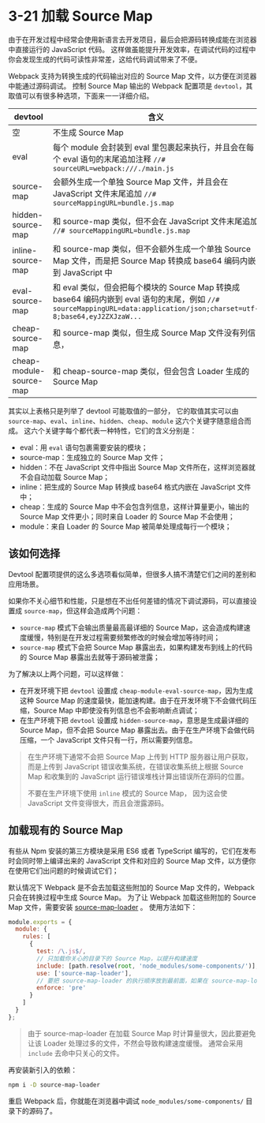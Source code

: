 # 3-21 加载 Source Map
由于在开发过程中经常会使用新语言去开发项目，最后会把源码转换成能在浏览器中直接运行的 JavaScript 代码。
这样做虽能提升开发效率，在调试代码的过程中你会发现生成的代码可读性非常差，这给代码调试带来了不便。

Webpack 支持为转换生成的代码输出对应的 Source Map 文件，以方便在浏览器中能通过源码调试。
控制 Source Map 输出的 Webpack 配置项是 `devtool`，其取值可以有很多种选项，下面来一一详细介绍。


| devtool | 含义 |
| ------- | ---- |
| 空 | 不生成 Source Map |
| eval | 每个 module 会封装到 eval 里包裹起来执行，并且会在每个 eval 语句的末尾追加注释 `//# sourceURL=webpack:///./main.js` |
| source-map | 会额外生成一个单独 Source Map 文件，并且会在 JavaScript 文件末尾追加 `//# sourceMappingURL=bundle.js.map` |
| hidden-source-map | 和 source-map 类似，但不会在 JavaScript 文件末尾追加 `//# sourceMappingURL=bundle.js.map` |
| inline-source-map | 和 source-map 类似，但不会额外生成一个单独 Source Map 文件，而是把 Source Map 转换成 base64 编码内嵌到 JavaScript 中 |
| eval-source-map | 和 eval 类似，但会把每个模块的 Source Map 转换成 base64 编码内嵌到 eval 语句的末尾，例如 `//# sourceMappingURL=data:application/json;charset=utf-8;base64,eyJ2ZXJzaW...` |
| cheap-source-map | 和 source-map 类似，但生成 Source Map 文件没有列信息， |
| cheap-module-source-map | 和 cheap-source-map 类似，但会包含 Loader 生成的 Source Map |

其实以上表格只是列举了 devtool 可能取值的一部分，
它的取值其实可以由 `source-map`、`eval`、`inline`、`hidden`、`cheap`、`module` 这六个关键字随意组合而成。
这六个关键字每个都代表一种特性，它们的含义分别是：

- eval：用 `eval` 语句包裹需要安装的模块；
- source-map：生成独立的 Source Map 文件；
- hidden：不在 JavaScript 文件中指出 Source Map 文件所在，这样浏览器就不会自动加载 Source Map；
- inline：把生成的 Source Map 转换成 base64 格式内嵌在 JavaScript 文件中；
- cheap：生成的 Source Map 中不会包含列信息，这样计算量更小，输出的 Source Map 文件更小；同时来自 Loader 的 Source Map 不会使用；
- module：来自 Loader 的 Source Map 被简单处理成每行一个模块；


## 该如何选择
Devtool 配置项提供的这么多选项看似简单，但很多人搞不清楚它们之间的差别和应用场景。

如果你不关心细节和性能，只是想在不出任何差错的情况下调试源码，可以直接设置成 `source-map`，但这样会造成两个问题：

- `source-map` 模式下会输出质量最高最详细的 Source Map，这会造成构建速度缓慢，特别是在开发过程需要频繁修改的时候会增加等待时间；
- `source-map` 模式下会把 Source Map 暴露出去，如果构建发布到线上的代码的 Source Map 暴露出去就等于源码被泄露；

为了解决以上两个问题，可以这样做：

- 在开发环境下把 `devtool` 设置成 `cheap-module-eval-source-map`，因为生成这种 Source Map 的速度最快，能加速构建。由于在开发环境下不会做代码压缩，Source Map 中即使没有列信息也不会影响断点调试；
- 在生产环境下把 `devtool` 设置成 `hidden-source-map`，意思是生成最详细的 Source Map，但不会把 Source Map 暴露出去。由于在生产环境下会做代码压缩，一个 JavaScript 文件只有一行，所以需要列信息。

> 在生产环境下通常不会把 Source Map 上传到 HTTP 服务器让用户获取，而是上传到 JavaScript 错误收集系统，在错误收集系统上根据 Source Map 和收集到的 JavaScript 运行错误堆栈计算出错误所在源码的位置。
> 
> 不要在生产环境下使用 `inline` 模式的 Source Map， 因为这会使 JavaScript 文件变得很大，而且会泄露源码。


## 加载现有的 Source Map
有些从 Npm 安装的第三方模块是采用 ES6 或者 TypeScript 编写的，它们在发布时会同时带上编译出来的 JavaScript 文件和对应的 Source Map 文件，以方便你在使用它们出问题的时候调试它们；

默认情况下 Webpack 是不会去加载这些附加的 Source Map 文件的，Webpack 只会在转换过程中生成 Source Map。
为了让 Webpack 加载这些附加的 Source Map 文件，需要安装 [source-map-loader](https://github.com/webpack-contrib/source-map-loader) 。
使用方法如下：
```js
module.exports = {
  module: {
    rules: [
      {
        test: /\.js$/,
        // 只加载你关心的目录下的 Source Map，以提升构建速度
        include: [path.resolve(root, 'node_modules/some-components/')],
        use: ['source-map-loader'],
        // 要把 source-map-loader 的执行顺序放到最前面，如果在 source-map-loader 之前有 Loader 转换了该 JavaScript 文件，会导致 Source Map 映射错误
        enforce: 'pre'
      }
    ]
  }
};
```

> 由于 source-map-loader 在加载 Source Map 时计算量很大，因此要避免让该 Loader 处理过多的文件，不然会导致构建速度缓慢。
> 通常会采用 `include` 去命中只关心的文件。

再安装新引入的依赖：
```bash
npm i -D source-map-loader
```

重启 Webpack 后，你就能在浏览器中调试 `node_modules/some-components/` 目录下的源码了。

